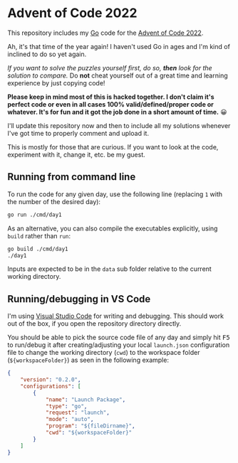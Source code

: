 # Advent of Code 2022

This repository includes my [Go](https://golang.org/) code for the [Advent of Code 2022](https://adventofcode.com/2022/about).

Ah, it's that time of the year again! I haven't used Go in ages and I'm kind of inclined to do so yet again.

*If you want to solve the puzzles yourself first, do so, **then** look for the solution to compare.* Do **not** cheat yourself out of a great time and learning experience by just copying code!

**Please keep in mind most of this is hacked together. I don't claim it's perfect code or even in all cases 100% valid/defined/proper code or whatever. It's for fun and it got the job done in a short amount of time.** 😀

I'll update this repository now and then to include all my solutions whenever I've got time to properly comment and upload it.

This is mostly for those that are curious. If you want to look at the code, experiment with it, change it, etc. be my guest.

## Running from command line

To run the code for any given day, use the following line (replacing `1` with the number of the desired day):

```bash
go run ./cmd/day1
```

As an alternative, you can also compile the executables explicitly, using `build` rather than `run`:

```bash
go build ./cmd/day1
./day1
```

Inputs are expected to be in the `data` sub folder relative to the current working directory.

## Running/debugging in VS Code

I'm using [Visual Studio Code](https://code.visualstudio.com/) for writing and debugging. This should work out of the box, if you open the repository directory directly.

You should be able to pick the source code file of any day and simply hit <kbd>F5</kbd> to run/debug it after creating/adjusting your local `launch.json` configuration file to change the working directory (`cwd`) to the workspace folder (`${workspaceFolder}`) as seen in the following example:

```json
{
    "version": "0.2.0",
    "configurations": [
        {
            "name": "Launch Package",
            "type": "go",
            "request": "launch",
            "mode": "auto",
            "program": "${fileDirname}",
            "cwd": "${workspaceFolder}"
        }
    ]
}
```
